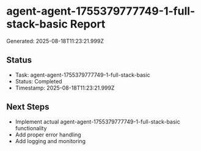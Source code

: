 # agent-agent-1755379777749-1-full-stack-basic Report

Generated: 2025-08-18T11:23:21.999Z

## Status
- Task: agent-agent-1755379777749-1-full-stack-basic
- Status: Completed
- Timestamp: 2025-08-18T11:23:21.999Z

## Next Steps
- Implement actual agent-agent-1755379777749-1-full-stack-basic functionality
- Add proper error handling
- Add logging and monitoring

